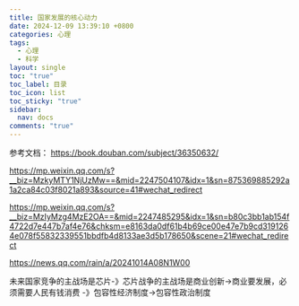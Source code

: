 ```yaml
---
title: 国家发展的核心动力
date: 2024-12-09 13:39:10 +0800
categories: 心理
tags:
  - 心理
  - 科学
layout: single
toc: "true"
toc_label: 目录
toc_icon: list
toc_sticky: "true"
sidebar:
  nav: docs
comments: "true"
---
```


参考文档：
https://book.douban.com/subject/36350632/

https://mp.weixin.qq.com/s?__biz=MzkyMTY1NjUzMw==&mid=2247504107&idx=1&sn=875369885292a1a2ca84c03f8021a893&source=41#wechat_redirect

https://mp.weixin.qq.com/s?__biz=MzIyMzg4MzE2OA==&mid=2247485295&idx=1&sn=b80c3bb1ab154f4722d7e447b7af4e76&chksm=e8163da0df61b4b69ce00e47e7b9cd3191264e078f55832339551bbdfb4d8133ae3d5b178650&scene=21#wechat_redirect


https://news.qq.com/rain/a/20241014A08N1W00


未来国家竞争的主战场是芯片-》芯片战争的主战场是商业创新->商业要发展，必须需要人民有钱消费 -》包容性经济制度->包容性政治制度